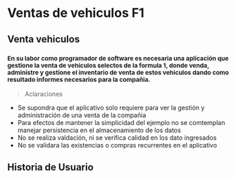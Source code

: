 # Ventas de vehiculos F1
## Venta vehiculos
### <sub> En su labor como programador de software es necesaria una aplicación que gestione la venta de vehiculos selectos de la formula 1, donde venda, administre y gestione el inventario de venta de estos vehiculos dando como resultado informes necesarios para la compañia.</sub>

> Aclaraciones
+ Se supondra que el aplicativo solo requiere para ver la gestión y administración de una venta de la compañia
+ Para efectos de mantener la simplicidad del ejemplo no se comtemplan manejar persistencia en el almacenamiento de los datos
+ No se realiza valdación, ni se verifica calidad en los dato ingresados
+ No se validara las existencias o compras recurrentes en el aplicativo

## Historia de Usuario
